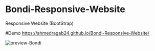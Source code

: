 # Bondi-Responsive-Website
Responsive Website (BootStrap)


#Demo https://ahmedragab24.github.io/Bondi-Responsive-Website/



![preview-Bondi](https://user-images.githubusercontent.com/89437174/219255633-6a05e094-6127-4977-8c34-ba01b4c06abd.png)
